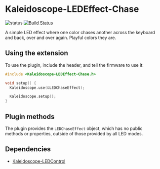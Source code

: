 # Kaleidoscope-LEDEffect-Chase

![status][st:stable] [![Build Status][travis:image]][travis:status]

 [travis:image]: https://travis-ci.org/keyboardio/Kaleidoscope-LEDEffect-Chase.svg?branch=master
 [travis:status]: https://travis-ci.org/keyboardio/Kaleidoscope-LEDEffect-Chase

 [st:stable]: https://img.shields.io/badge/stable-✔-black.svg?style=flat&colorA=44cc11&colorB=494e52
 [st:broken]: https://img.shields.io/badge/broken-X-black.svg?style=flat&colorA=e05d44&colorB=494e52
 [st:experimental]: https://img.shields.io/badge/experimental----black.svg?style=flat&colorA=dfb317&colorB=494e52

A simple LED effect where one color chases another across the keyboard and back,
over and over again. Playful colors they are.

## Using the extension

To use the plugin, include the header, and tell the firmware to use it:

```c++
#include <Kaleidoscope-LEDEffect-Chase.h>

void setup() {
  Kaleidoscope.use(&LEDChaseEffect);

  Kaleidoscope.setup();
}
```

## Plugin methods

The plugin provides the `LEDChaseEffect` object, which has no public methods or
properties, outside of those provided by all LED modes.

## Dependencies

* [Kaleidoscope-LEDControl](https://github.com/keyboardio/Kaleidoscope-LEDControl)
